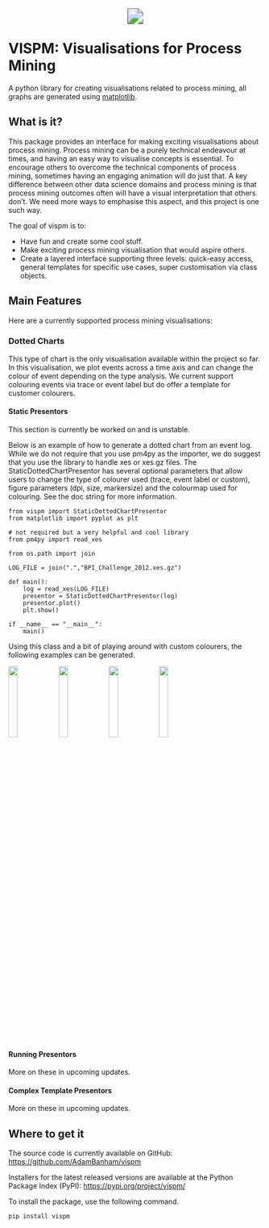 
<p align="center">
    <img src="https://vispm.s3.ap-southeast-2.amazonaws.com/_logo.svg" style="transform: scale(2.0)">
</p>

# VISPM: Visualisations for Process Mining

A python library for creating visualisations related to process mining, all graphs are generated using [matplotlib](https://pypi.org/project/matplotlib/).

## What is it?
This package provides an interface for making exciting visualisations about process mining. Process mining can be a purely technical endeavour at times, and having an easy way to visualise concepts is essential. To encourage others to overcome the technical components of process mining, sometimes having an engaging animation will do just that. A key difference between other data science domains and process mining is that process mining outcomes often will have a visual interpretation that others don’t. We need more ways to emphasise this aspect, and this project is one such way.

The goal of vispm is to:
- Have fun and create some cool stuff.
- Make exciting process mining visualisation that would aspire others.
- Create a layered interface supporting three levels: quick-easy access, general templates for specific use cases, super customisation via class objects. 

## Main Features

Here are a currently supported process mining visualisations:
### Dotted Charts

This type of chart is the only visualisation available within the project so far. In this visualisation, we plot events across a time axis and can change the colour of event depending on the type analysis. We current support colouring events via trace or event label but do offer a template for customer colourers.

#### Static Presentors

This section is currently be worked on and is unstable.

Below is an example of how to generate a dotted chart from an event log. While we do not require that you use pm4py as the importer, we do suggest that you use the library to handle xes or xes.gz files. The StaticDottedChartPresentor has several optional parameters that allow users to change the type of colourer used (trace, event label or custom), figure parameters (dpi, size, markersize) and the colourmap used for colouring. See the doc string for more information.

```
from vispm import StaticDottedChartPresentor
from matplotlib import pyplot as plt

# not required but a very helpful and cool library
from pm4py import read_xes

from os.path import join 

LOG_FILE = join(".","BPI_Challenge_2012.xes.gz")

def main():
    log = read_xes(LOG_FILE)
    presentor = StaticDottedChartPresentor(log)
    presentor.plot()
    plt.show()

if __name__ == "__main__":
    main()
```

Using this class and a bit of playing around with custom colourers, the following examples can be generated.

<div style="width:100%;display:inline-block">
    <img src="https://vispm.s3.ap-southeast-2.amazonaws.com/Dotted_Chart_of_BPI_Challenge_2012.png"  style="width:19%">
    <img src="https://vispm.s3.ap-southeast-2.amazonaws.com/Dotted_Chart_of_BPI_Challenge_2017.png"  style="width:19%">
    <img src="https://vispm.s3.ap-southeast-2.amazonaws.com/Dotted_Chart_of_BPI_Challenge_2018.png"  style="width:19%">
    <img src="https://vispm.s3.ap-southeast-2.amazonaws.com/Dotted_Chart_of_BPI_Challenge_2019.png"  style="width:19%">
</div>


#### Running Presentors

More on these in upcoming updates.

#### Complex Template Presentors

More on these in upcoming updates.

## Where to get it 

The source code is currently available on GitHub: https://github.com/AdamBanham/vispm

Installers for the latest released versions are available at the Python Package Index (PyPI): https://pypi.org/project/vispm/

To install the package, use the following command.
```
pip install vispm
```
